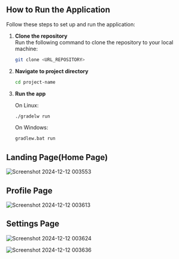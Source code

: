 
## How to Run the Application

Follow these steps to set up and run the application:

1. **Clone the repository**  
   Run the following command to clone the repository to your local machine:
   ```bash
   git clone <URL_REPOSITORY>
2. **Navigate to project directory**
   ```bash
   cd project-name
3. **Run the app**
   
   On Linux:
   ```bash
   ./gradelw run
   ```
  
   On Windows:
   ```bash
   gradlew.bat run
   ```
   
## Landing Page(Home Page)
![Screenshot 2024-12-12 003553](https://github.com/user-attachments/assets/db51fc82-d2ef-425c-ace1-0a7eb8401926)

## Profile Page

![Screenshot 2024-12-12 003613](https://github.com/user-attachments/assets/dc02472c-357f-4791-b19a-afe731c75ec0)

## Settings Page
![Screenshot 2024-12-12 003624](https://github.com/user-attachments/assets/665c76b3-0505-44e5-bf27-9d3c7f554e7d)

![Screenshot 2024-12-12 003636](https://github.com/user-attachments/assets/0d294452-354f-4ad5-a30c-927f317a1eb6)
